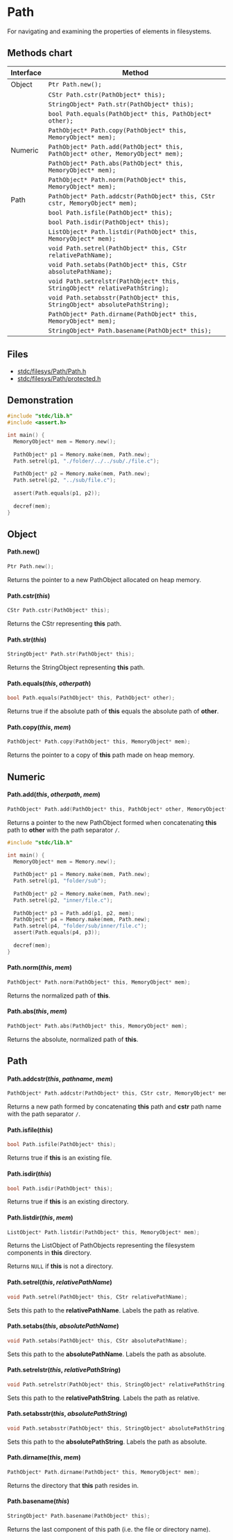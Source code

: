 # Path

For navigating and examining the properties of elements in filesystems.

## Methods chart
| Interface | Method |
|-----------|--------|
| Object | ```Ptr Path.new();``` |
|        | ```CStr Path.cstr(PathObject* this);``` |
|        | ```StringObject* Path.str(PathObject* this);``` |
|        | ```bool Path.equals(PathObject* this, PathObject* other);``` |
|        | ```PathObject* Path.copy(PathObject* this, MemoryObject* mem);``` |
| Numeric | ```PathObject* Path.add(PathObject* this, PathObject* other, MemoryObject* mem);``` |
|         | ```PathObject* Path.abs(PathObject* this, MemoryObject* mem);``` |
|         | ```PathObject* Path.norm(PathObject* this, MemoryObject* mem);``` |
| Path | ```PathObject* Path.addcstr(PathObject* this, CStr cstr, MemoryObject* mem);``` |
|      | ```bool Path.isfile(PathObject* this);``` |
|      | ```bool Path.isdir(PathObject* this);``` |
|      | ```ListObject* Path.listdir(PathObject* this, MemoryObject* mem);``` |
|      | ```void Path.setrel(PathObject* this, CStr relativePathName);``` |
|      | ```void Path.setabs(PathObject* this, CStr absolutePathName);``` |
|      | ```void Path.setrelstr(PathObject* this, StringObject* relativePathString);``` |
|      | ```void Path.setabsstr(PathObject* this, StringObject* absolutePathString);``` |
|      | ```PathObject* Path.dirname(PathObject* this, MemoryObject* mem);``` |
|      | ```StringObject* Path.basename(PathObject* this);``` |

## Files
 * [stdc/filesys/Path/Path.h](../stdc/filesys/Path/Path.h)
 * [stdc/filesys/Path/protected.h](../stdc/filesys/Path/protected.h)

## Demonstration
```c
#include "stdc/lib.h"
#include <assert.h>

int main() {
  MemoryObject* mem = Memory.new();
  
  PathObject* p1 = Memory.make(mem, Path.new);
  Path.setrel(p1, "./folder/../../sub/./file.c");
  
  PathObject* p2 = Memory.make(mem, Path.new);
  Path.setrel(p2, "../sub/file.c");
  
  assert(Path.equals(p1, p2));
  
  decref(mem);
}
```

## Object
#### Path.new()
```c
Ptr Path.new();
```
Returns the pointer to a new PathObject allocated on heap memory.

#### Path.cstr(_this_)
```c
CStr Path.cstr(PathObject* this);
```
Returns the CStr representing **this** path.

#### Path.str(_this_)
```c
StringObject* Path.str(PathObject* this);
```
Returns the StringObject representing **this** path.

#### Path.equals(_this_, _otherpath_)
```c
bool Path.equals(PathObject* this, PathObject* other);
```
Returns true if the absolute path of **this** equals the absolute path of **other**.

#### Path.copy(_this_, _mem_)
```c
PathObject* Path.copy(PathObject* this, MemoryObject* mem);
```
Returns the pointer to a copy of **this** path made on heap memory.

## Numeric
#### Path.add(_this_, _otherpath_, _mem_)
```c
PathObject* Path.add(PathObject* this, PathObject* other, MemoryObject* mem);
```
Returns a pointer to the new PathObject formed when concatenating **this** path 
to **other** with the path separator ```/```.
```c
#include "stdc/lib.h"

int main() {
  MemoryObject* mem = Memory.new();
  
  PathObject* p1 = Memory.make(mem, Path.new);
  Path.setrel(p1, "folder/sub");
  
  PathObject* p2 = Memory.make(mem, Path.new);
  Path.setrel(p2, "inner/file.c");
  
  PathObject* p3 = Path.add(p1, p2, mem);
  PathObject* p4 = Memory.make(mem, Path.new);
  Path.setrel(p4, "folder/sub/inner/file.c");
  assert(Path.equals(p4, p3));
  
  decref(mem);
}
```
#### Path.norm(_this_, _mem_)
```c
PathObject* Path.norm(PathObject* this, MemoryObject* mem);
```
Returns the normalized path of **this**.

#### Path.abs(_this_, _mem_)
```c
PathObject* Path.abs(PathObject* this, MemoryObject* mem);
```
Returns the absolute, normalized path of **this**.

## Path
#### Path.addcstr(_this_, _pathname_, _mem_)
```c
PathObject* Path.addcstr(PathObject* this, CStr cstr, MemoryObject* mem);
```
Returns a new path formed by concatenating **this** path and **cstr** path name
with the path separator ```/```.

#### Path.isfile(_this_)
```c
bool Path.isfile(PathObject* this);
```
Returns true if **this** is an existing file.

#### Path.isdir(_this_)
```c
bool Path.isdir(PathObject* this);
```
Returns true if **this** is an existing directory.

#### Path.listdir(_this_, _mem_)
```c
ListObject* Path.listdir(PathObject* this, MemoryObject* mem);
```
Returns the ListObject of PathObjects representing the filesystem components in **this** directory.

Returns ```NULL``` if **this** is not a directory.

#### Path.setrel(_this_, _relativePathName_)
```c
void Path.setrel(PathObject* this, CStr relativePathName);
```
Sets this path to the **relativePathName**. Labels the path as relative.

#### Path.setabs(_this_, _absolutePathName_)
```c
void Path.setabs(PathObject* this, CStr absolutePathName);
```
Sets this path to the **absolutePathName**. Labels the path as absolute.

#### Path.setrelstr(_this_, _relativePathString_)
```c
void Path.setrelstr(PathObject* this, StringObject* relativePathString);
```
Sets this path to the **relativePathString**. Labels the path as relative.

#### Path.setabsstr(_this_, _absolutePathString_)
```c
void Path.setabsstr(PathObject* this, StringObject* absolutePathString);
```
Sets this path to the **absolutePathString**. Labels the path as absolute.

#### Path.dirname(_this_, _mem_)
```c
PathObject* Path.dirname(PathObject* this, MemoryObject* mem);
```
Returns the directory that **this** path resides in.

#### Path.basename(_this_)
```c
StringObject* Path.basename(PathObject* this);
```
Returns the last component of this path (i.e. the file or directory name).
